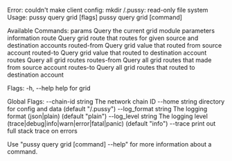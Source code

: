 Error: couldn't make client config: mkdir /.pussy: read-only file system
Usage:
  pussy query grid [flags]
  pussy query grid [command]

Available Commands:
  params      Query the current grid module parameters information
  route       Query grid route that routes for given source and destination accounts
  routed-from Query grid value that routed from source account
  routed-to   Query grid value that routed to destination account
  routes      Query all grid routes
  routes-from Query all grid routes that made from source account
  routes-to   Query all grid routes that routed to destination account

Flags:
  -h, --help   help for grid

Global Flags:
      --chain-id string     The network chain ID
      --home string         directory for config and data (default "/.pussy")
      --log_format string   The logging format (json|plain) (default "plain")
      --log_level string    The logging level (trace|debug|info|warn|error|fatal|panic) (default "info")
      --trace               print out full stack trace on errors

Use "pussy query grid [command] --help" for more information about a command.

